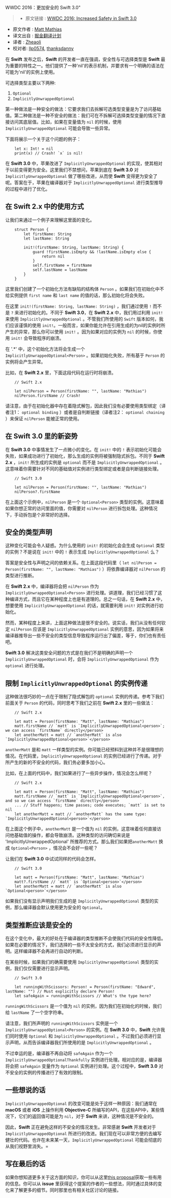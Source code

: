 WWDC 2016：更加安全的 Swift 3.0"


>* 原文链接 : [WWDC 2016: Increased Safety in Swift 3.0](https://www.bignerdranch.com/blog/wwdc-2016-increased-safety-in-swift-3/)
* 原文作者 : [
Matt Mathias](https://www.bignerdranch.com/about-us/nerds/matt-mathias/)
* 译文出自 : [掘金翻译计划](https://github.com/xitu/gold-miner)
* 译者 : [Zheaoli](https://github.com/Zheaoli)
* 校对者: [llp0574](https://github.com/llp0574), [thanksdanny](https://github.com/thanksdanny)



在 **Swift** 发布之后，**Swift** 的开发者一直在强调，安全性与可选择类型是 **Swift** 最为重要的特性之一。他们提供了一种'nil'的表示机制，并要求有一个明确的语法在可能为'nil'的实例上使用。

可选择类型主要以下两种:

1.  `Optional`
2.  `ImplicitlyUnwrappedOptional`



第一种做法是一种安全的做法：它要求我们去拆解可选类型变量是为了访问基础值。第二种做法是一种不安全的做法：我们可在不拆解可选择类型变量的情况下直接访问其底层值。比如，如果在变量值为 `nil` 的时候，使用 `ImplicitlyUnwrappedOptional` 可能会导致一些异常。

下面将展示一个关于这个问题的例子：


    
    
        let x: Int! = nil
        print(x) // Crash! `x` is nil!

在 **Swift 3.0** 中，苹果改进了 `ImplicitlyUnwrappedOptional` 的实现，使其相对于以前变得更为安全。这里我们不禁想问，苹果到底在 **Swift 3.0** 对 `ImplicitlyUnwrappedOptional` 做了哪些改进，从而使 **Swift** 变得更为安全了呢。答案在于，苹果在编译器对于 `ImplicitlyUnwrappedOptional` 进行类型推导的过程中进行了优化。

## 在 **Swift 2.x** 中的使用方式

让我们来通过一个例子来理解这里面的变化。


    
        struct Person {
            let firstName: String
            let lastName: String
    
            init!(firstName: String, lastName: String) {
                guard !firstName.isEmpty && !lastName.isEmpty else {
                    return nil
                }
                self.firstName = firstName
                self.lastName = lastName
            }
        }


这里我们创建了一个初始化方法有缺陷的结构体 `Person` 。如果我们在初始化中不给实例提供 `first name` 和 `last name` 的值的话，那么初始化将会失败。

在这里 `init!(firstName: String, lastName: String)` ，我们通过使用 `!` 而不是 `?` 来进行初始化的。不同于 **Swift 3.0**，在 **Swift 2.x** 中，我们用过利用 `init!` 来使用 `ImplicitlyUnwrappedOptional` 。不管我们所使用的 `Swift` 版本如何，我们应该谨慎的使用 `init!`。一般而言，如果你能允许在引用生成的为nil的实例时所产生的异常，那么你可以使用 `init!` 。因为如果对应的实例为 `nil` 的时候，你使用 `init!` 会导致程序的崩溃。

在 '.*' 中，这个初始化方法将会生成一个 `ImplicitlyUnwrappedOptional<Person>` 。如果初始化失败，所有基于 `Person` 的实例将会产生异常。

比如，在 **Swift 2.x** 里，下面这段代码在运行时将崩溃。


    
        // Swift 2.x
    
        let nilPerson = Person(firstName: "", lastName: "Mathias")
        nilPerson.firstName // Crash!

请注意，由于在初始化器中存在着隐式解包，因此我们没有必要使用类型绑定（译者注1： `optional binding` ）或者是自判断链接（译者注2： `optional chaining` ）来保证 `nilPerson` 能被正常的使用。

## 在 **Swift 3.0** 里的新姿势

在 **Swift 3.0** 中事情发生了一点微小的变化。在 `init!` 中的 `!` 表示初始化可能会失败，如果成功进行了初始化，那么生成的实例将被强制隐式拆包。不同于 **Swift 2.x** ，`init!` 所生成的实例是 `optional` 而不是 `ImplicitlyUnwrappedOptional` 。这意味着你需要针对不同的基础值对实例进行类型绑定或者是自判断链接处理。

    
        // Swift 3.0
    
        let nilPerson = Person(firstName: "", lastName: "Mathias")
        nilPerson?.firstName

在上面这个示例中，`nilPerson` 是一个 `Optional<Person>` 类型的实例。这意味着如果你想正常的访问里面的值，你需要对 `nilPerson` 进行拆包处理。这种情况下，手动拆包是个非常好的选择。

## 安全的类型声明

这种变化可能会令人疑惑。为什么使用的 `init!` 的初始化会会生成 `Optional` 类型的实例？不是说在 `init!` 中的 `!` 表示生成 `ImplicitlyUnwrappedOptional` 么？

答案是安全性与声明之间的依赖关系。在上面这段代码里（ `let nilPerson = Person(firstName: "", lastName: "Mathias")` ）将依靠编译器对 `nilPerson` 的类型进行推断。

在 **Swift 2.x** 中，编译器将会把 `nilPerson` 作为 `ImplicitlyUnwrappedOptional<Person>` 进行处理。讲道理，我们已经习惯了这种编译方式，而且它在某种程度上也是有道理的。总之一句话，在 **Swift 2.x** 中，想要使用 `ImplicitlyUnwrappedOptional` 的话，就需要利用 `init!` 对实例进行初始化。

然而，某种程度上来讲，上面这种做法是很不安全的。说实话，我们从没有任何钦定 `nilPerson` 应该是 `ImplicitlyUnwrappedOptional` 实例的意思，因为如果将来编译器推导出一些不安全的类型信息导致程序运行出了偏差，等于，你们也有责任吧。

**Swift 3.0** 解决这类安全问题的方式是在我们不是明确的声明一个 `ImplicitlyUnwrappedOptional` 时，会将 `ImplicitlyUnwrappedOptional` 作为 `optional` 进行处理。

## 限制 `ImplicitlyUnwrappedOptional` 的实例传递

这种做法很巧妙的一点在于限制了隐式解包的 `optional` 实例的传递。参考下我们前面关于 `Person` 的代码，同时思考下我们之前在 **Swift 2.x** 里的一些做法：

    
        // Swift 2.x
    
        let matt = Person(firstName: "Matt", lastName: "Mathias")
        matt.firstName // `matt` is `ImplicitlyUnwrappedOptional<person>`; we can access `firstName` directly</person>
        let anotherMatt = matt // `anotherMatt` is also `ImplicitlyUnwrappedOptional<person>`</person>

`anotherMatt` 是和 `matt` 一样类型的实例。你可能已经预料到这种并不是很理想的情况。在代码里，`ImplicitlyUnwrappedOptional` 的实例已经进行了传递。对于所产生的新的不安全的代码，我们务必要多加小心。

比如，在上面的代码中，我们如果进行了一些异步操作，情况会怎么样呢？

    
        // Swift 2.x
    
        let matt = Person(firstName: "Matt", lastName: "Mathias")
        matt.firstName // `matt` is `ImplicitlyUnwrappedOptional<person>`, and so we can access `firstName` directly</person>
        ... // Stuff happens; time passes; code executes; `matt` is set to nil
        let anotherMatt = matt // `anotherMatt` has the same type: `ImplicitlyUnwrappedOptional<person>`</person>

在上面这个例子中，`anotherMatt` 是一个值为 `nil` 的实例，这意味着任何直接访问他基础值的操作，都会导致崩溃。这种类型的访问确切来说是 'ImplicitlyUnwrappedOptional' 所推荐的方式。那么我们如果把`anotherMatt` 换成 `Optional<Person>` ，情况会不会好一些呢？

让我们在 **Swift 3.0** 中试试同样的代码会怎样。

    
        // Swift 3.0
    
        let matt = Person(firstName: "Matt", lastName: "Mathias")
        matt?.firstName // `matt` is `Optional<person>`</person>
        let anotherMatt = matt // `anotherMatt` is also `Optional<person>`</person>

如果我们没有显示声明我们生成的是 `ImplicitlyUnwrappedOptional` 类型的实例，那么编译器会默认使用更为安全的 `Optional`。

## 类型推断应该是安全的

在这个变化中，最大的好处在于编译器的类型推断不会使我们代码的安全性降低。如果在必要的情况下，我们选择的一些不太安全的方式，我们必须进行显示的声明。这样编译器不会再进行自动的判断。

在某些时候，如果我们的确需要使用 `ImplicitlyUnwrappedOptional` 类型的实例，我们仅仅需要进行显示声明。

    
        // Swift 3.0
    
        let runningWithScissors: Person! = Person(firstName: "Edward", lastName: "") // Must explicitly declare Person!
        let safeAgain = runningWithScissors // What's the type here?

`runningWithScissors` 是一个值为 `nil` 的实例，因为我们在初始化的时候，我们给 `lastName` 了一个空字符串。

请注意，我们所声明的 `runningWithScissors` 实例是一个 `ImplicitlyUnwrappedOptional<Person>` 的实例。在 **Swift 3.0** 中，**Swift** 允许我们同时使用 `Optional` 和 `ImplicitlyUnwrappedOptional` 。不过我们必须进行显示声明，从而告诉编译器我们所使用的是 `ImplicitlyUnwrappedOptional` 。

不过幸运的是，编译器不再自动将 `safeAgain` 作为一个 `ImplicitlyUnwrappedOptionalThankfully` 实例进行处理。相对应的是，编译器将会把 `safeAgain` 变量作为 `Optional` 实例进行处理。这个过程中，**Swift 3.0** 对不安全的实例的传播进行了有效的限制。

## 一些想说的话

`ImplicitlyUnwrappedOptional` 的改变可能是处于这样一种原因：我们通常在 **macOS** 或者 **iOS** 上操作利用 **Objective-C** 所编写的API，在这些API中，某些情况下，它们的返回值可能是为 `nil`，对于 **Swift** 来讲，这种情况是不安全的。

因此，**Swift** 正在避免这样的不安全的情况发生。非常感谢 **Swift** 开发者对于 `ImplicitlyUnwrappedOptional` 所进行的改进。我们现在可以非常方便的去编写健壮的代码。也许在未来某一天，`ImplicitlyUnwrappedOptional` 可能会彻底的从我们视野里消失。=

## 写在最后的话

如果你想知道更多关于这方面的知识，你可以从这里[this proposal](https://github.com/apple/swift-evolution/blob/master/proposals/0054-abolish-iuo.md)获取一些有用的信息。你可以从 **issue** 里获得这个提案的作者的一些想法，同时通过具体的变化来了解更多的细节。同时那里也有相关社区讨论的链接。